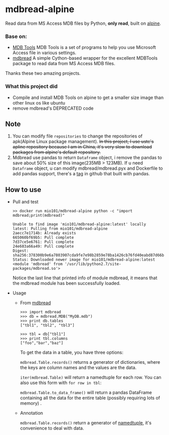 # mdbread-alpine

Read data from MS Access MDB files by Python, **only read**, built on [alpine](https://alpinelinux.org).

### Base on:

* [MDB Tools](https://github.com/brianb/mdbtools) MDB Tools is a set of programs to help you use Microsoft Access file in various settings.
* [mdbread](https://github.com/gilesc/mdbread) A simple Cython-based wrapper for the excellent MDBTools package to read data from MS Access MDB files.

Thanks these two amazing projects.

### What this project did
* Compile and install MDB Tools on alpine to get a smaller size image than other linux os like ubuntu
* remove mdbread's DEPRECATED code


## Note
1. You can modify file `repositories` to change the repositories of apk(Alpine Linux package management). ~~In this project, I use ustc's apline repository because I am in China, it's very slow to download packages from alpine's default repository.~~
2. Mdbread use pandas to return `Dataframe` object, i remove the pandas to save about 50% size of this image(235MB > 123MB). If u need `Dataframe` object, u can modify mdbread/mdbread.pyx and Dockerfile to add pandas support, there's a [tag](https://github.com/MioYvo/mdbread-alpine/tree/with-pandas) in github that built with pandas.

## How to use
* Pull and test

    ```
    >> docker run mio101/mdbread-alpine python -c "import mdbread;print(mdbread)"
    
    Unable to find image 'mio101/mdbread-alpine:latest' locally
    latest: Pulling from mio101/mdbread-alpine
    2aecc7e1714b: Already exists
    665060bf69b5: Pull complete
    7d37ce5e6761: Pull complete
    24e603a66a49: Pull complete
    Digest: sha256:378300b9e6a7803907cda9fe7e98b2859e78ba1426cb76fd40eabd87d66bc36b
    Status: Downloaded newer image for mio101/mdbread-alpine:latest
    <module 'mdbread' from '/usr/lib/python2.7/site-packages/mdbread.so'>
    ```
    Notice the last line that printed info of module mdbread, it means that the mdbread module has been successfully loaded.

* Usage

    * From [mdbread](https://github.com/gilesc/mdbread#usage)
    
        ```
        >>> import mdbread
        >>> db = mdbread.MDB("MyDB.mdb")
        >>> print db.tables
        ["tbl1", "tbl2", "tbl3"]
        
        >>> tbl = db["tbl1"]
        >>> print tbl.columns
        ["foo","bar","baz"]
        ```
        To get the data in a table, you have three options:
        
        `mdbread.Table.records()` returns a generator of dictionaries, where the keys are column names and the values are the data.
        
        `iter(mdbread.Table)` will return a namedtuple for each row. You can also use this form with `for row in tbl`:
        
        `mdbread.Table.to_data_frame()` will return a pandas DataFrame containing all the data for the entire table (possibly requiring lots of memory) .
    
    * Annotation
    
        `mdbread.Table.records()` return a generator of [namedtuple](https://docs.python.org/2/library/collections.html#collections.namedtuple), it's convenience to deal with data.
        
    
    
